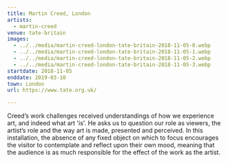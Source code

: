 ```yaml
---
title: Martin Creed, London
artists:
  - martin-creed
venue: tate-britain
images:
  - ../../media/martin-creed-london-tate-britain-2018-11-05-0.webp
  - ../../media/martin-creed-london-tate-britain-2018-11-05-1.webp
  - ../../media/martin-creed-london-tate-britain-2018-11-05-2.webp
  - ../../media/martin-creed-london-tate-britain-2018-11-05-3.webp
startdate: 2018-11-05
enddate: 2019-03-10
town: London
url: https://www.tate.org.uk/

---
```


Creed’s work challenges received understandings of how we experience art, and indeed what art 'is'. He asks us to question our role as viewers, the artist’s role and the way art is made, presented and perceived. In this installation, the absence of any fixed object on which to focus encourages the visitor to contemplate and reflect upon their own mood, meaning that the audience is as much responsible for the effect of the work as the artist.